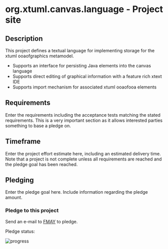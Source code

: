 # org.xtuml.canvas.language - Project site

## Description
  
This project defines a textual language for implementing storage for the xtuml ooaofgraphics metamodel.

- Supports an interface for persisting Java elements into the canvas language
- Supports direct editing of graphical information with a feature rich xtext IDE
- Supports import mechanism for associated xtuml ooaofooa elements 

  
## Requirements
  
Enter the requirements including the acceptance tests matching the stated requirements.  This is a very important section as it allows interested parties something to base a pledge on.  
  
## Timeframe  
  
Enter the project effort estimate here, including an estimated delivery time.  Note that a project is not complete unless all requirements are reached and the pledge goal has been reached.  
  
## Pledging
  
Enter the pledge goal here.  Include information regarding the pledge amount.
  
### Pledge to this project
Send an e-mail to [FMAY](mailto:travis.london@gmail.com) to pledge.  
  
Pledge status:  
  
![progress](http://progressed.io/bar/0 "progress")

  